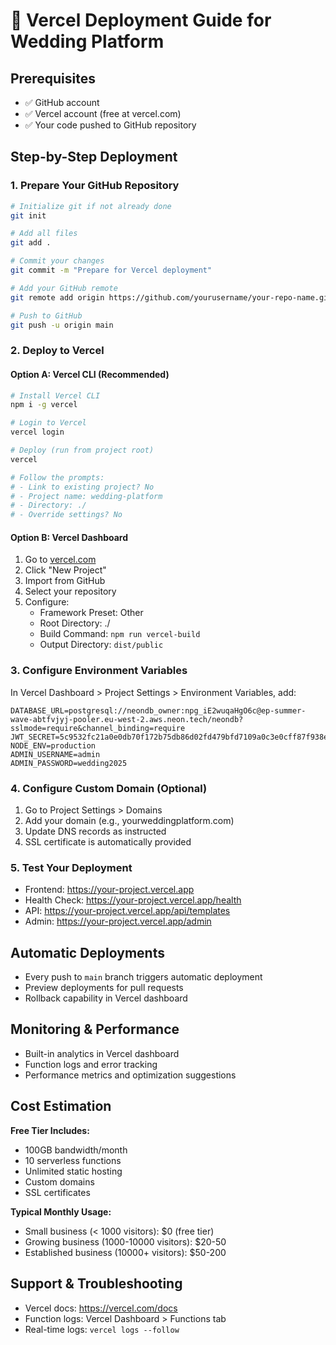 # 🚀 Vercel Deployment Guide for Wedding Platform

## Prerequisites
- ✅ GitHub account
- ✅ Vercel account (free at vercel.com)
- ✅ Your code pushed to GitHub repository

## Step-by-Step Deployment

### 1. Prepare Your GitHub Repository
```bash
# Initialize git if not already done
git init

# Add all files
git add .

# Commit your changes
git commit -m "Prepare for Vercel deployment"

# Add your GitHub remote
git remote add origin https://github.com/yourusername/your-repo-name.git

# Push to GitHub
git push -u origin main
```

### 2. Deploy to Vercel

#### Option A: Vercel CLI (Recommended)
```bash
# Install Vercel CLI
npm i -g vercel

# Login to Vercel
vercel login

# Deploy (run from project root)
vercel

# Follow the prompts:
# - Link to existing project? No
# - Project name: wedding-platform
# - Directory: ./
# - Override settings? No
```

#### Option B: Vercel Dashboard
1. Go to [vercel.com](https://vercel.com)
2. Click "New Project"
3. Import from GitHub
4. Select your repository
5. Configure:
   - Framework Preset: Other
   - Root Directory: ./
   - Build Command: `npm run vercel-build`
   - Output Directory: `dist/public`

### 3. Configure Environment Variables

In Vercel Dashboard > Project Settings > Environment Variables, add:

```
DATABASE_URL=postgresql://neondb_owner:npg_iE2wuqaHgO6c@ep-summer-wave-abtfvjyj-pooler.eu-west-2.aws.neon.tech/neondb?sslmode=require&channel_binding=require
JWT_SECRET=5c9532fc21a0e0db70f172b75db86d02fd479bfd7109a0c3e0cff87f938e2f6ec11800d491bfa137169462e566d3046d
NODE_ENV=production
ADMIN_USERNAME=admin
ADMIN_PASSWORD=wedding2025
```

### 4. Configure Custom Domain (Optional)
1. Go to Project Settings > Domains
2. Add your domain (e.g., yourweddingplatform.com)
3. Update DNS records as instructed
4. SSL certificate is automatically provided

### 5. Test Your Deployment
- Frontend: https://your-project.vercel.app
- Health Check: https://your-project.vercel.app/health
- API: https://your-project.vercel.app/api/templates
- Admin: https://your-project.vercel.app/admin

## Automatic Deployments
- Every push to `main` branch triggers automatic deployment
- Preview deployments for pull requests
- Rollback capability in Vercel dashboard

## Monitoring & Performance
- Built-in analytics in Vercel dashboard
- Function logs and error tracking
- Performance metrics and optimization suggestions

## Cost Estimation
**Free Tier Includes:**
- 100GB bandwidth/month
- 10 serverless functions
- Unlimited static hosting
- Custom domains
- SSL certificates

**Typical Monthly Usage:**
- Small business (< 1000 visitors): $0 (free tier)
- Growing business (1000-10000 visitors): $20-50
- Established business (10000+ visitors): $50-200

## Support & Troubleshooting
- Vercel docs: https://vercel.com/docs
- Function logs: Vercel Dashboard > Functions tab
- Real-time logs: `vercel logs --follow`